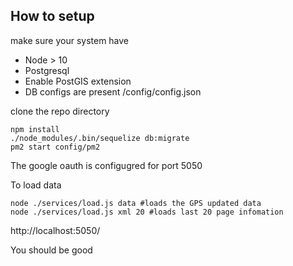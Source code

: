 ## How to setup

make sure your system have
 - Node > 10
 - Postgresql
 - Enable PostGIS extension
 - DB configs are present /config/config.json
  

clone the repo directory
```
npm install
./node_modules/.bin/sequelize db:migrate
pm2 start config/pm2
```
The google oauth is configugred for port 5050

To load data
```
node ./services/load.js data #loads the GPS updated data
node ./services/load.js xml 20 #loads last 20 page infomation
```


http://localhost:5050/

You should be good
